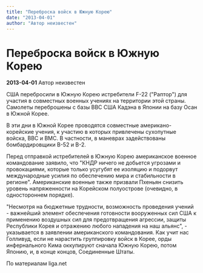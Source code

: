 ```yaml
---
title: "Переброска войск в Южную Корею"
date: "2013-04-01"
author: "Автор неизвестен"
---
```


# Переброска войск в Южную Корею

**2013-04-01** Автор неизвестен

США перебросили в Южную Корею истребители F-22 ("Раптор") для участия в совместных военных учениях на территории этой страны. Самолеты переброшены с базы ВВС США Кадэна в Японии на базу Осан в Южной Корее.

В эти дни в Южной Корее проводятся совместные американо-корейские учения, к участию в которых привлечены сухопутные войска, ВВС и ВМС. В частности, в маневрах задействованы бомбардировщики B-52 и B-2.

Перед отправкой истребителей в Южную Корею американское военное командование заявило, что "КНДР ничего не добьется угрозами и провокациями, которые только усугубят ее изоляцию и подорвут международные усилия по обеспечению мира и стабильности в регионе". Американские военные также призвали Пхеньян снизить уровень напряженности на Корейском полуострове (очевидно, в одностороннем порядке).

"Несмотря на бюджетные трудности, возможность проведения учений - важнейший элемент обеспечения готовности вооруженных сил США к применению воздушных сил для предотвращения агрессии, защиты Республики Корея и отражению любого нападения на наш альянс", - указывается в заявлении американского командования. Как учит нас Голливуд, если не нарастить группировку войск в Корее, орды инфернального Кима оккупируют сначала Южную Корею, потом Японию, и, в конце концов, Соединенные Штаты.

По материалам liga.net